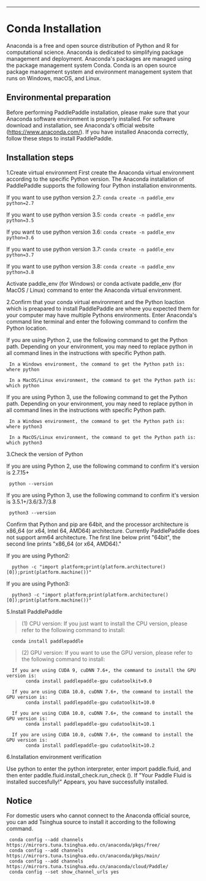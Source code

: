 ***

# **Conda Installation**

Anaconda is a free and open source distribution of Python and R for computational science. Anaconda is dedicated to simplifying package management and deployment. Anaconda's packages are managed using the package management system Conda. Conda is an open source package management system and environment management system that runs on Windows, macOS, and Linux.

## Environmental preparation

Before performing PaddlePaddle installation, please make sure that your Anaconda software environment is properly installed. For software download and installation, see Anaconda's official website (https://www.anaconda.com/). If you have installed Anaconda correctly, follow these steps to install PaddlePaddle.

## Installation steps

1.Create virtual environment
First create the Anaconda virtual environment according to the specific Python version. The Anaconda installation of PaddlePaddle supports the following four Python installation environments.

If you want to use python version 2.7: `conda create -n paddle_env python=2.7`

If you want to use python version 3.5: `conda create -n paddle_env python=3.5`

If you want to use python version 3.6: `conda create -n paddle_env python=3.6`

If you want to use python version 3.7: `conda create -n paddle_env python=3.7`

If you want to use python version 3.8: `conda create -n paddle_env python=3.8`

Activate paddle_env (for Windows) or conda activate paddle_env (for MacOS / Linux) command to enter the Anaconda virtual environment.

2.Confirm that your conda virtual environment and the Python loaction which is preapared to install PaddlePaddle are where you expected them for your computer may have multiple Pythons environments. Enter Anaconda's command line terminal and enter the following command to confirm the Python location.

If you are using Python 2, use the following command to get the Python path. Depending on your environment, you may need to replace python in all command lines in the instructions with specific Python path.

     In a Windows environment, the command to get the Python path is:  where python

     In a MacOS/Linux environment, the command to get the Python path is:  which python

If you are using Python 3, use the following command to get the Python path. Depending on your environment, you may need to replace python in all command lines in the instructions with specific Python path.

     In a Windows environment, the command to get the Python path is:  where python3

     In a MacOS/Linux environment, the command to get the Python path is:  which python3


3.Check the version of Python

If you are using Python 2, use the following command to confirm it's version is  2.7.15+

     python --version

If you are using Python 3, use the following command to confirm it's version is  3.5.1+/3.6/3.7/3.8

     python3 --version

Confirm that Python and pip are 64bit, and the processor architecture is x86_64 (or x64, Intel 64, AMD64) architecture. Currently PaddlePaddle does not support arm64 architecture. The first line below print "64bit", the second line prints "x86_64 (or x64, AMD64)."

If you are using Python2:

      python -c "import platform;print(platform.architecture()[0]);print(platform.machine())"

If you are using Python3:

      python3 -c "import platform;print(platform.architecture()[0]);print(platform.machine())"

5.Install PaddlePaddle

 > (1) CPU version: If you just want to install the CPU version, please refer to the following command to install:

      conda install paddlepaddle

 > (2) GPU version: If you want to use the GPU version, please refer to the following command to install:

      If you are using CUDA 9, cuDNN 7.6+, the command to install the GPU version is:
           conda install paddlepaddle-gpu cudatoolkit=9.0

      If you are using CUDA 10.0, cuDNN 7.6+, the command to install the GPU version is:
           conda install paddlepaddle-gpu cudatoolkit=10.0

      If you are using CUDA 10.0, cuDNN 7.6+, the command to install the GPU version is:
           conda install paddlepaddle-gpu cudatoolkit=10.1

      If you are using CUDA 10.0, cuDNN 7.6+, the command to install the GPU version is:
           conda install paddlepaddle-gpu cudatoolkit=10.2

6.Installation environment verification

Use python to enter the python interpreter, enter import paddle.fluid, and then enter paddle.fluid.install_check.run_check (). If "Your Paddle Fluid is installed succesfully!" Appears, you have successfully installed.

## Notice

For domestic users who cannot connect to the Anaconda official source, you can add Tsinghua source to install it according to the following command.


     conda config --add channels https://mirrors.tuna.tsinghua.edu.cn/anaconda/pkgs/free/
     conda config --add channels https://mirrors.tuna.tsinghua.edu.cn/anaconda/pkgs/main/
     conda config --add channels https://mirrors.tuna.tsinghua.edu.cn/anaconda/cloud/Paddle/
     conda config --set show_channel_urls yes
